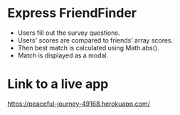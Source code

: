 # Express FriendFinder

* Users fill out the survey questions.
* Users' scores are compared to friends’ array scores.
* Then best match is calculated using Math.abs().
* Match is displayed as a modal. 

# Link to a live app

https://peaceful-journey-49168.herokuapp.com/

